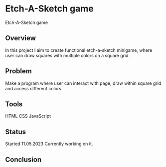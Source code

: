 # Etch-A-Sketch game
Etch-A-Sketch game

## Overview
In this project I aim to create functional etch-a-sketch minigame, where user can draw squares with multiple colors on a square grid.

## Problem
Make a program where user can interact with page, draw within square grid and access different colors.

## Tools
HTML
CSS
JavaScript

## Status
Started 11.05.2023
Currently working on it.

## Conclusion

